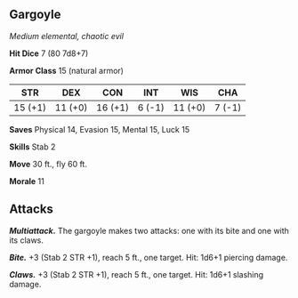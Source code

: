 ## Gargoyle

*Medium elemental, chaotic evil*

**Hit Dice** 7 (80 7d8+7)

**Armor Class** 15 (natural armor)

| STR     | DEX     | CON     | INT     | WIS     | CHA     |
|---------|---------|---------|---------|---------|---------|
| 15 (+1) | 11 (+0) | 16 (+1) |  6 (-1) | 11 (+0) |  7 (-1) |

**Saves** Physical 14, Evasion 15, Mental 15, Luck 15

**Skills** Stab 2

**Move** 30 ft., fly 60 ft.

**Morale** 11

## Attacks

***Multiattack.*** The gargoyle makes two attacks: one with its bite and one with its claws.

***Bite.*** +3 (Stab 2 STR +1), reach 5 ft., one target. Hit: 1d6+1 piercing damage.

***Claws.*** +3 (Stab 2 STR +1), reach 5 ft., one target. Hit: 1d6+1 slashing damage.

